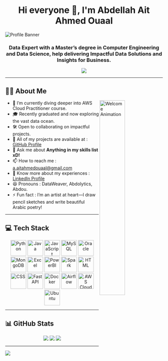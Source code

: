 <h1 align="center">Hi everyone 👋, I'm Abdellah Ait Ahmed Ouaal</h1>

![Profile Banner](https://raw.githubusercontent.com/abdolytics/abdolytics/main/abdolytics-banner.png)

<h3 align="center">Data Expert with a Master’s degree in Computer Engineering and Data Science, help delivering Impactful Data Solutions and Insights for Business.</h3>

<div align="center">
  
  [![](https://visitcount.itsvg.in/api?id=abdolytics&icon=6&color=6)](https://visitcount.itsvg.in)
</div>

<hr/>

<h2>👨‍💻 About Me</h2>

<img align="right" alt="Welcome Animation" width="40%" src="https://media.giphy.com/media/QTfX9Ejfra3ZmNxh6B/giphy.gif">

- 🌱 I’m currently diving deeper into AWS Cloud Practitioner course.
- 🎓 Recently graduated and now exploring the vast data ocean.
- 🛠️ Open to collaborating on impactful projects.
- 📂 All of my projects are available at : <a href="https://github.com/abdolytics">GitHub Profile</a> 
- 💬 Ask me about <strong>Anything in my skills list xD!</strong>
- 📫 How to reach me : <a href="mailto:a.aitahmedouaal@gmail.com">a.aitahmedouaal@gmail.com</a>
- 📝 Know more about my experiences : <a href="https://www.linkedin.com/in/abdellah-ait-ahmed-ouaal">LinkedIn Profile</a>
- 😆 Pronouns : DataWeaver, Abdolytics, Abdou.
- ⚡ Fun fact : I’m an artist at heart—I draw pencil sketches and write beautiful Arabic poetry!

<hr/>

<h2>💻 Tech Stack</h2>

<div align="center">
  <img src="https://cdn.jsdelivr.net/gh/devicons/devicon/icons/python/python-original.svg" width="50" alt="Python"/>
  <img src="https://cdn.jsdelivr.net/gh/devicons/devicon/icons/java/java-original.svg" width="50" alt="Java"/>
  <img src="https://cdn.jsdelivr.net/gh/devicons/devicon@latest/icons/javascript/javascript-original.svg" width="50" alt="JavaScript"/>
  <img src="https://cdn.jsdelivr.net/gh/devicons/devicon/icons/mysql/mysql-original.svg" width="50" alt="MySQL"/>
  <img src="https://cdn.jsdelivr.net/gh/devicons/devicon@latest/icons/oracle/oracle-original.svg" width="50" height="50" alt="Oracle"/>
  <img src="https://cdn.jsdelivr.net/gh/devicons/devicon/icons/mongodb/mongodb-original.svg" width="50" alt="MongoDB"/>
  <img src="https://img.icons8.com/color/48/null/microsoft-excel-2019--v1.png" width="50" alt="Excel"/>
  <img src="https://img.icons8.com/color/48/null/power-bi.png" width="50" alt="PowerBI"/>
  <img src="https://cdn.jsdelivr.net/gh/devicons/devicon@latest/icons/apachespark/apachespark-original.svg" width="50" alt="Spark"/>
  <img src="https://cdn.jsdelivr.net/gh/devicons/devicon@latest/icons/html5/html5-original.svg" width="50" alt="HTML"/>
  <img src="https://cdn.jsdelivr.net/gh/devicons/devicon@latest/icons/css3/css3-original.svg" width="50" alt="CSS"/>
  <img src="https://cdn.jsdelivr.net/gh/devicons/devicon/icons/fastapi/fastapi-original.svg" width="50" alt="FastAPI"/>
  <img src="https://cdn.jsdelivr.net/gh/devicons/devicon/icons/docker/docker-original.svg" width="50" alt="Docker" />
  <img src="https://cdn.jsdelivr.net/gh/devicons/devicon@latest/icons/apacheairflow/apacheairflow-original.svg" width="50"  alt="Airflow"/>
  <img src="https://cdn.jsdelivr.net/gh/devicons/devicon@latest/icons/amazonwebservices/amazonwebservices-plain-wordmark.svg" width="50"alt="AWS Cloud"/>
  <img src="https://cdn.jsdelivr.net/gh/devicons/devicon@latest/icons/ubuntu/ubuntu-original.svg" width="50" alt="Ubuntu"/>
</div>

<hr/>

<h2>📊 GitHub Stats</h2>

<div align="center">
  <img src="https://github-readme-stats.vercel.app/api?username=abdolytics&theme=tokyonight&hide_border=false&include_all_commits=false&count_private=false"/>
  <img src="https://github-readme-streak-stats.herokuapp.com/?user=abdolytics&theme=tokyonight&hide_border=false"/>
  <img src="https://github-readme-stats.vercel.app/api/top-langs/?username=abdolytics&theme=tokyonight&hide_border=false&include_all_commits=false&count_private=false&layout=compact"/>
</div>

<hr/>

<img src="https://readme-typing-svg.herokuapp.com?font=Fira+Code&weight=500&size=22&pause=1000&color=6A5ACD&center=true&vCenter=true&width=435&lines=Empower+data,+Empower+business.;Data+is+the+new+oil!;Keep+learning%2C+keep+growing."/>

